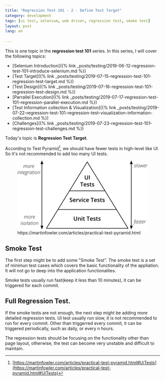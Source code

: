 ```yaml
---
title: "Regression Test 101 - 2 - Define Test Target"  
category: development  
tags: [ui test, selenium, web driver, regression test, smoke test]  
layout: post  
lang: en  

---
```


This is one topic in the **regression test 101** series. In this series, I will cover the following topics:


* [Selenium Introduction]({% link _posts/testing/2019-06-12-regression-test-101-introduce-selenium.md %})
* [Test Target]({% link _posts/testing/2019-07-15-regression-test-101-regression-test-target.md %})
* [Test Design]({% link _posts/testing/2019-07-16-regression-test-101-regression-test-design.md %})
* [Parrallel Execution]({% link _posts/testing/2019-07-17-regression-test-101-regression-parallel-execution.md %})
* [Test Information collection & Visualization]({% link _posts/testing/2019-07-22-regression-test-101-regression-test-visualization-information-collection.md %})
* [Challenges]({% link _posts/testing/2019-07-23-regression-test-101-regression-test-challenges.md %})


Today's topic is **Regression Test Target**.

According to Test Pyramid[^1], we should have fewer tests in high-level like UI. So it's not recommended to add too many UI tests.

<figure>
<img src="/assets/images/testPyramid.png">
<figcaption>https://martinfowler.com/articles/practical-test-pyramid.html
</figcaption>
</figure>

## Smoke Test

The first step might be to add some "Smoke Test". The smoke test is a set of minimun test cases which covers the basic functionality of the appliation. It will not go to deep into the application functionalites.

Smoke tests usually run fast(keep it less than 10 minutes), it can be triggered for each commit.


## Full Regression Test.

If the smoke tests are not enough, the next step might be adding more detailed regression tests. UI test usually run slow, it is not recommended to run for every commit. Other than triggerred every commit, it can be triggered periodically, such as daily, or every n hours.

The regression tests should be focusing on the functionality other than page layout, otherwise, the test can become very unstable and difficult to maintain.


[^1]: [https://martinfowler.com/articles/practical-test-pyramid.html#UiTests](https://martinfowler.com/articles/practical-test-pyramid.html#UiTests)